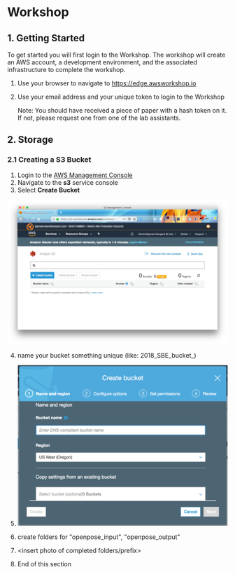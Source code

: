 # Workshop
## 1. Getting Started
To get started you will first login to the Workshop. The workshop will create an AWS account, a development environment, and the associated infrastructure to complete the workshop.

1. Use your browser to navigate to https://edge.awsworkshop.io

2. Use your email address and your unique token to login to the Workshop

   Note: You should have received a piece of paper with a hash token on it. If not, please request one from one of the lab assistants.

## 2. Storage
### 2.1 Creating a S3 Bucket

1. Login to the [AWS Management Console](https://console.aws.amazon.com)
2. Navigate to the **s3** service console
3. Select **Create Bucket**

![](../images/s3-1.jpg)

4. name your bucket something unique (like: 2018_SBE_bucket_<yourname><random number>)
5. ![](../images/s3-2.png)





5. create folders for "openpose_input", "openpose_output"
6. <insert photo of completed folders/prefix>
7. End of this section

